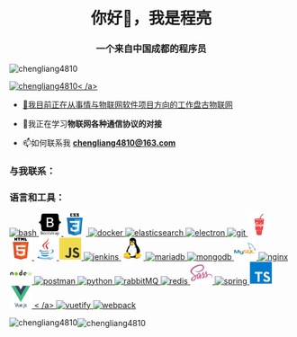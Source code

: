 <h1 align="center">你好👋，我是程亮</h1>
<h3 align="center">一个来自中国成都的程序员</h3>

<p align="left"> <img src ="https://komarev.com/ghpvc/?username=chengliang4810&label=Profile%20views&color=0e75b6&style=flat" alt="chengliang4810" /> </p>

<p align="left"> <a href="https ://github.com/ryo-ma/github-profile-trophy"><img src="https://github-profile-trophy.vercel.app/?username=chengliang4810" alt="chengliang4810" />< /a> </p>

- 🔭我目前正在从事情与物联网软件项目方向的工作[盘古物联网](https://github.com/chengliang4810/pangu-iot-cloud)

- 🌱我正在学习**物联网各种通信协议的对接**

- 📫如何联系我 **chengliang4810@163.com**

<h3 align="left">与我联系：</h3>
<p align="left">
</p>

<h3 align="left">语言和工具：</h3>
<p align="left"> <a href="https://www.gnu.org/software/bash/" target="_blank" rel="noreferrer"> <img src="https://www. vectorlogo.zone/logos/gnu_bash/gnu_bash-icon.svg" alt="bash" width="40" height="40"/> </a> <a href="https://getbootstrap.com" target= "_blank" rel="noreferrer"> <img src="https://raw.githubusercontent.com/devicons/devicon/master/icons/bootstrap/bootstrap-plain-wordmark.svg" alt="bootstrap" width=" 40" height="40"/> </a> <a href="https://www.w3schools.com/css/" target="_blank" rel="noreferrer"> <img src="https://raw.githubusercontent.com/devicons/devicon/master/icons/css3/css3-original-wordmark.svg" alt="css3" width="40" height="40"/> </a> <a href ="https://www.docker.com/" target="_blank" rel="noreferrer"> <img src="https://raw.githubusercontent.com/devicons/devicon/master/icons/docker/docker -original-wordmark.svg" alt="docker" width="40" height="40"/> </a> <a href="https://www.elastic.co" target="_blank" rel= “noreferrer”> <img src="https://www.vectorlogo.zone/logos/elastic/elastic-icon.svg" alt="elasticsearch" width="40" height="40"/> </a><a href="https://www.electronjs.org" target="_blank" rel="noreferrer"> <img src="https://raw.githubusercontent.com/devicons/devicon/master/icons/electron /electron-original.svg" alt="electron" width="40" height="40"/> </a> <a href="https://git-scm.com/" target="_blank" rel ="noreferrer"> <img src="https://www.vectorlogo.zone/logos/git-scm/git-scm-icon.svg" alt="git" width="40" height="40"/ > </a> <a href="https://gulpjs.com" target="_blank" rel="noreferrer"> <img src="https://raw.githubusercontent.com/devicons/devicon/master/icons/gulp/gulp-plain.svg" alt="gulp" width="40" height="40"/> </a> <a href="https://www. w3.org/html/" target="_blank" rel="noreferrer"> <img src="https://raw.githubusercontent.com/devicons/devicon/master/icons/html5/html5-original-wordmark.svg " alt="html5" width="40" height="40"/> </a> <a href="https://www.java.com" target="_blank" rel="noreferrer"> <img src="https://raw.githubusercontent.com/devicons/devicon/master/icons/java/java-original.svg" alt="java" width="40" height="40"/> </a> <a href="https://developer.mozilla.org/en-US/docs/Web/JavaScript" target="_blank" rel="noreferrer"> <img src="https://raw.githubusercontent.com/devicons/devicon/ master/icons/javascript/javascript-original.svg" alt="javascript" width="40" height="40"/> </a> <a href="https://www.jenkins.io" target= "_blank" rel="noreferrer"> <img src="https://www.vectorlogo.zone/logos/jenkins/jenkins-icon.svg" alt="jenkins" width="40" height="40"/ > </a> <a href="https://www.linux.org/" target="_blank" rel="noreferrer"> <img src="https://raw.githubusercontent.com/devicons/devicon/master/icons/linux/linux-original.svg" alt="linux" width="40" height="40"/> </a> <a href="https://mariadb. org/" target="_blank" rel="noreferrer"> <img src="https://www.vectorlogo.zone/logos/mariadb/mariadb-icon.svg" alt="mariadb" width="40" 高度="40"/> </a> <a href="https://www.mongodb.com/" target="_blank" rel="noreferrer"> <img src="https://raw.githubusercontent. com/devicons/devicon/master/icons/mongodb/mongodb-original-wordmark.svg" alt="mongodb" width="40" height="40"/> </a> <a href="https:// www.mysql.com/" target="_blank" rel="noreferrer"> <img src="https://raw.githubusercontent.com/devicons/devicon/master/icons/mysql/mysql-original-wordmark.svg" alt=" mysql" width="40" height="40"/> </a> <a href="https://www.nginx.com" target="_blank" rel="noreferrer"> <img src="https ://raw.githubusercontent.com/devicons/devicon/master/icons/nginx/nginx-original.svg" alt="nginx" width="40" height="40"/> </a> <a href= "https://nodejs.org" target="_blank" rel="noreferrer"> <img src="https://raw.githubusercontent.com/devicons/devicon/master/icons/nodejs/nodejs-original-wordmark.svg" alt="nodejs" width="40" height="40"/> </a> <a href="https:// postman.com" target="_blank" rel="noreferrer"> <img src="https://www.vectorlogo.zone/logos/getpostman/getpostman-icon.svg" alt="postman" width="40" height="40"/> </a> <a href="https://www.python.org" target="_blank" rel="noreferrer"> <img src="https://raw.githubusercontent. com/devicons/devicon/master/icons/python/python-original.svg" alt="python" width="40" height="40"/> </a> <a href="https://www.rabbitmq.com" target="_blank" rel="noreferrer"> <img src="https://www.vectorlogo.zone/logos/rabbitmq/rabbitmq-icon.svg" alt="rabbitMQ" width="40" height="40"/> </a> <a href="https://redis.io" target="_blank" rel="noreferrer"> <img src="https://raw.githubusercontent.com/ devicons/devicon/master/icons/redis/redis-original-wordmark.svg" alt="redis" width="40" height="40"/> </a> <a href="https://sass- lang.com" target="_blank" rel="noreferrer"> <img src="https://raw.githubusercontent.com/devicons/devicon/master/icons/sass/sass-original.svg" alt="sass “width="40" height="40"/> </a> <a href="https://spring.io/" target="_blank" rel="noreferrer"> <img src="https:// www.vectorlogo.zone/logos/springio/springio-icon.svg" alt="spring" width="40" height="40"/> </a> <a href="https://www.typescriptlang. org/" target="_blank" rel="noreferrer"> <img src="https://raw.githubusercontent.com/devicons/devicon/master/icons/typescript/typescript-original.svg" alt="打字稿" width="40" height="40"/> </a> <a href="https://vuejs.org/" target="_blank" rel="noreferrer"> <img src="https://raw.githubusercontent.com/devicons/devicon/master/icons/vuejs/vuejs-original-wordmark.svg" alt="vuejs" width="40" height="40"/> < /a> <a href="https://vuetifyjs.com/en/" target="_blank" rel="noreferrer"> <img src="https://bestofjs.org/logos/vuetify.svg" alt ="vuetify" width="40" height="40"/> </a> <a href="https://webpack.js.org" target="_blank" rel="noreferrer"> <img src= “https://raw.githubusercontent.com/devicons/devicon/d00d0969292a6569d45b06d3f350f463a0107b0d/icons/webpack/webpack-original-wordmark.svg” alt="webpack" width="40" height="40"/></a> </p>

<p><img align="left" src="https://github-readme-stats.vercel.app/api/top-langs?username=chengliang4810&show_icons=true&locale=en&layout=compact" alt="chengliang4810" /> </p>

<p> <img align="center" src="https://github-readme-stats.vercel.app/api?username=chengliang4810&show_icons=true&locale=en" alt="chengliang4810" /> </p>

